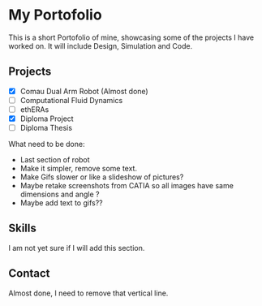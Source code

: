 # My Portofolio
This is a short Portofolio of mine, showcasing some of the projects I have worked on.
It will include Design, Simulation and Code.

## Projects
- [X] Comau Dual Arm Robot (Almost done)
- [ ] Computational Fluid Dynamics
- [ ] ethERAs
- [X] Diploma Project
- [ ] Diploma Thesis

What need to be done:
- Last section of robot
- Make it simpler, remove some text.
- Make Gifs slower or like a slideshow  of pictures?
- Maybe retake screenshots from CATIA so all images have same dimensions and angle ?
- Maybe add text to gifs??

## Skills
I am not yet sure if I will add this section.

## Contact
Almost done, I need to remove that vertical line.
